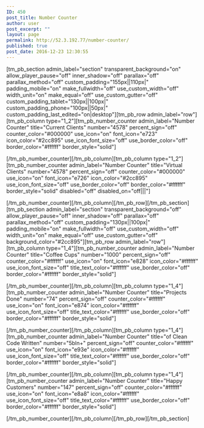 ```yaml
---
ID: 450
post_title: Number Counter
author: user
post_excerpt: ""
layout: page
permalink: http://52.3.192.77/number-counter/
published: true
post_date: 2016-12-23 12:30:55
---
```

[tm_pb_section admin_label="section" transparent_background="on" allow_player_pause="off" inner_shadow="off" parallax="off" parallax_method="off" custom_padding="155px||110px|" padding_mobile="on" make_fullwidth="off" use_custom_width="off" width_unit="on" make_equal="off" use_custom_gutter="off" custom_padding_tablet="130px||100px|" custom_padding_phone="100px||50px|" custom_padding_last_edited="on|desktop"][tm_pb_row admin_label="row"][tm_pb_column type="1_2"][tm_pb_number_counter admin_label="Number Counter" title="Current Clients" number="4578" percent_sign="off" counter_color="#000000" use_icon="on" font_icon="e723" icon_color="#2cc895" use_icon_font_size="off" use_border_color="off" border_color="#ffffff" border_style="solid"]

</p>

[/tm_pb_number_counter][/tm_pb_column][tm_pb_column type="1_2"][tm_pb_number_counter admin_label="Number Counter" title="Virtual Clients" number="4578" percent_sign="off" counter_color="#000000" use_icon="on" font_icon="e726" icon_color="#2cc895" use_icon_font_size="off" use_border_color="off" border_color="#ffffff" border_style="solid" disabled="off" disabled_on="off|||"]

</p>

[/tm_pb_number_counter][/tm_pb_column][/tm_pb_row][/tm_pb_section][tm_pb_section admin_label="section" transparent_background="off" allow_player_pause="off" inner_shadow="off" parallax="off" parallax_method="off" custom_padding="130px||100px|" padding_mobile="on" make_fullwidth="off" use_custom_width="off" width_unit="on" make_equal="off" use_custom_gutter="off" background_color="#2cc895"][tm_pb_row admin_label="row"][tm_pb_column type="1_4"][tm_pb_number_counter admin_label="Number Counter" title="Coffee Cups" number="1000" percent_sign="off" counter_color="#ffffff" use_icon="on" font_icon="e828" icon_color="#ffffff" use_icon_font_size="off" title_text_color="#ffffff" use_border_color="off" border_color="#ffffff" border_style="solid"]

</p>

[/tm_pb_number_counter][/tm_pb_column][tm_pb_column type="1_4"][tm_pb_number_counter admin_label="Number Counter" title="Projects Done" number="74" percent_sign="off" counter_color="#ffffff" use_icon="on" font_icon="e874" icon_color="#ffffff" use_icon_font_size="off" title_text_color="#ffffff" use_border_color="off" border_color="#ffffff" border_style="solid"]

</p>

[/tm_pb_number_counter][/tm_pb_column][tm_pb_column type="1_4"][tm_pb_number_counter admin_label="Number Counter" title="of Clean Code Written" number="5bln+" percent_sign="off" counter_color="#ffffff" use_icon="on" font_icon="e93e" icon_color="#ffffff" use_icon_font_size="off" title_text_color="#ffffff" use_border_color="off" border_color="#ffffff" border_style="solid"]

</p>

[/tm_pb_number_counter][/tm_pb_column][tm_pb_column type="1_4"][tm_pb_number_counter admin_label="Number Counter" title="Happy Customers" number="147" percent_sign="off" counter_color="#ffffff" use_icon="on" font_icon="e8a8" icon_color="#ffffff" use_icon_font_size="off" title_text_color="#ffffff" use_border_color="off" border_color="#ffffff" border_style="solid"]

</p>

[/tm_pb_number_counter][/tm_pb_column][/tm_pb_row][/tm_pb_section]